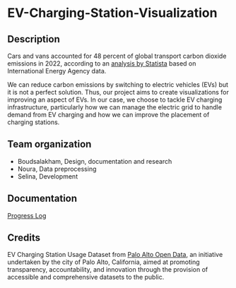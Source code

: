 # EV-Charging-Station-Visualization

## Description

Cars and vans accounted for 48 percent of global transport carbon dioxide emissions in 2022, according to an [analysis by Statista](https://www.statista.com/statistics/1185535/transport-carbon-dioxide-emissions-breakdown/) based on International Energy Agency data.

We can reduce carbon emissions by switching to electric vehicles (EVs) but it is not a perfect solution. Thus, our project aims to create visualizations for improving an aspect of EVs. In our case, we choose to tackle EV charging infrastructure, particularly how we can manage the electric grid to handle demand from EV charging and how we can improve the placement of charging stations.

## Team organization

<ul>
<li>Boudsalakham, Design, documentation and research</li>
<li>Noura, Data preprocessing</li>
<li>Selina, Development</li>
</ul>

## Documentation

[Progress Log](https://github.com/sayboud/EV-Charging-Station-Visualization/blob/main/Progress_Log.md#progress-log)

## Credits

EV Charging Station Usage Dataset from [Palo Alto Open Data](http://data.cityofpaloalto.org/dataviews/257812/electric-vehicle-charging-station-usage-july-2011-dec-2020/), an initiative undertaken by the city of Palo Alto, California, aimed at promoting transparency, accountability, and innovation through the provision of accessible and comprehensive datasets to the public. 


